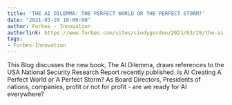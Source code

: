 ```yaml
---
title: 'THE AI DILEMMA: THE PERFECT WORLD OR THE PERFECT STORM?'
date: "2021-03-29 10:00:00"
author: Forbes - Innovation
authorlink: https://www.forbes.com/sites/cindygordon/2021/03/29/the-ai-dilemma-the-perfect-world-or-the-perfect-storm/
tags:
- Forbes-Innovation
---
```

This Blog discusses the new book, The AI Dilemma, draws references to the USA National Security Research Report recently published. Is AI Creating A Perfect World or A Perfect Storm? As Board Directors, Presidents of nations, companies, profit or not for profit - are we ready for AI everywhere?